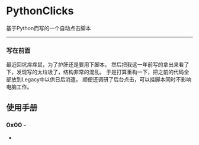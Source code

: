 ﻿# PythonClicks
基于Python而写的一个自动点击脚本

---

### 写在前面
最近回坑痒痒鼠，为了护肝还是要用下脚本。
然后把我这一年前写的拿出来看了下，发现写的太垃圾了，结构非常的混乱。
于是打算重构一下，把之前的代码全部放到Legacy中以供日后消遣。
顺便还调研了后台点击，可以挂脚本同时不影响电脑工作。


## 使用手册
### 0x00 -
-
